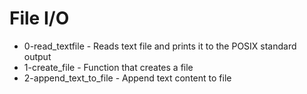 # File I/O

- 0-read_textfile - Reads text file and prints it to the POSIX standard output
- 1-create_file - Function that creates a file
- 2-append_text_to_file - Append text content to file
